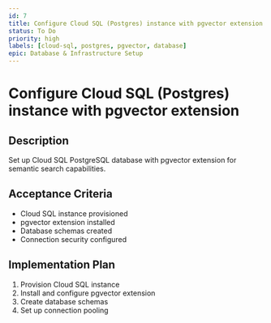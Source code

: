 ```yaml
---
id: 7
title: Configure Cloud SQL (Postgres) instance with pgvector extension
status: To Do
priority: high
labels: [cloud-sql, postgres, pgvector, database]
epic: Database & Infrastructure Setup
---
```


# Configure Cloud SQL (Postgres) instance with pgvector extension

## Description
Set up Cloud SQL PostgreSQL database with pgvector extension for semantic search capabilities.

## Acceptance Criteria
- Cloud SQL instance provisioned
- pgvector extension installed
- Database schemas created
- Connection security configured

## Implementation Plan
1. Provision Cloud SQL instance
2. Install and configure pgvector extension
3. Create database schemas
4. Set up connection pooling